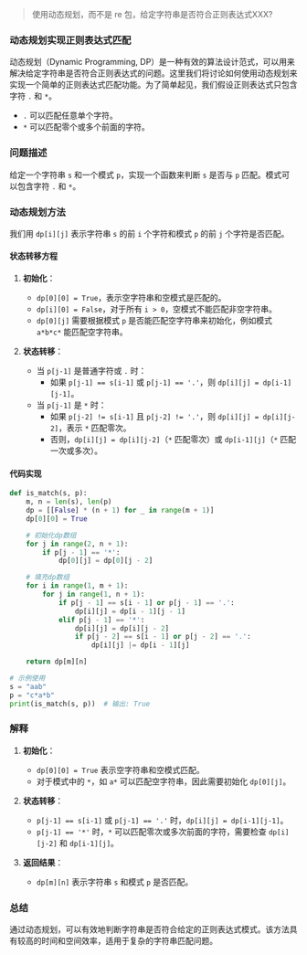 > 使用动态规划，而不是 re 包，给定字符串是否符合正则表达式XXX?



### 动态规划实现正则表达式匹配

动态规划（Dynamic Programming, DP）是一种有效的算法设计范式，可以用来解决给定字符串是否符合正则表达式的问题。这里我们将讨论如何使用动态规划来实现一个简单的正则表达式匹配功能。为了简单起见，我们假设正则表达式只包含字符 `.` 和 `*`。

- `.` 可以匹配任意单个字符。
- `*` 可以匹配零个或多个前面的字符。

### 问题描述

给定一个字符串 `s` 和一个模式 `p`，实现一个函数来判断 `s` 是否与 `p` 匹配。模式可以包含字符 `.` 和 `*`。

### 动态规划方法

我们用 `dp[i][j]` 表示字符串 `s` 的前 `i` 个字符和模式 `p` 的前 `j` 个字符是否匹配。

#### 状态转移方程

1. **初始化**：
   - `dp[0][0] = True`，表示空字符串和空模式是匹配的。
   - `dp[i][0] = False`，对于所有 `i > 0`，空模式不能匹配非空字符串。
   - `dp[0][j]` 需要根据模式 `p` 是否能匹配空字符串来初始化，例如模式 `a*b*c*` 能匹配空字符串。

2. **状态转移**：
   - 当 `p[j-1]` 是普通字符或 `.` 时：
     - 如果 `p[j-1] == s[i-1]` 或 `p[j-1] == '.'`，则 `dp[i][j] = dp[i-1][j-1]`。
   - 当 `p[j-1]` 是 `*` 时：
     - 如果 `p[j-2] != s[i-1]` 且 `p[j-2] != '.'`，则 `dp[i][j] = dp[i][j-2]`，表示 `*` 匹配零次。
     - 否则，`dp[i][j] = dp[i][j-2]`（`*` 匹配零次）或 `dp[i-1][j]`（`*` 匹配一次或多次）。

#### 代码实现

```python
def is_match(s, p):
    m, n = len(s), len(p)
    dp = [[False] * (n + 1) for _ in range(m + 1)]
    dp[0][0] = True

    # 初始化dp数组
    for j in range(2, n + 1):
        if p[j - 1] == '*':
            dp[0][j] = dp[0][j - 2]

    # 填充dp数组
    for i in range(1, m + 1):
        for j in range(1, n + 1):
            if p[j - 1] == s[i - 1] or p[j - 1] == '.':
                dp[i][j] = dp[i - 1][j - 1]
            elif p[j - 1] == '*':
                dp[i][j] = dp[i][j - 2]
                if p[j - 2] == s[i - 1] or p[j - 2] == '.':
                    dp[i][j] |= dp[i - 1][j]

    return dp[m][n]

# 示例使用
s = "aab"
p = "c*a*b"
print(is_match(s, p))  # 输出: True
```

### 解释

1. **初始化**：
   - `dp[0][0] = True` 表示空字符串和空模式匹配。
   - 对于模式中的 `*`，如 `a*` 可以匹配空字符串，因此需要初始化 `dp[0][j]`。

2. **状态转移**：
   - `p[j-1] == s[i-1]` 或 `p[j-1] == '.'` 时，`dp[i][j] = dp[i-1][j-1]`。
   - `p[j-1] == '*'` 时，`*` 可以匹配零次或多次前面的字符，需要检查 `dp[i][j-2]` 和 `dp[i-1][j]`。

3. **返回结果**：
   - `dp[m][n]` 表示字符串 `s` 和模式 `p` 是否匹配。

### 总结

通过动态规划，可以有效地判断字符串是否符合给定的正则表达式模式。该方法具有较高的时间和空间效率，适用于复杂的字符串匹配问题。